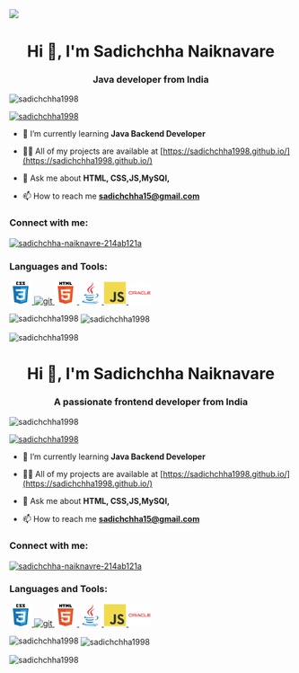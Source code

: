 <img src="https://media.geeksforgeeks.org/wp-content/cdn-uploads/20210317125205/Java-Backend-Development-%E2%80%93-Live-Course-By-GeeksforGeeks1.png" />
<h1 align="center">Hi 👋, I'm Sadichchha Naiknavare</h1>
<h3 align="center">Java developer from India</h3>


<p align="left"> <img src="https://komarev.com/ghpvc/?username=sadichchha1998&label=Profile%20views&color=0e75b6&style=flat" alt="sadichchha1998" /> </p>

<p align="left"> <a href="https://github.com/ryo-ma/github-profile-trophy"><img src="https://github-profile-trophy.vercel.app/?username=sadichchha1998" alt="sadichchha1998" /></a> </p>

- 🌱 I’m currently learning **Java Backend Developer**

- 👨‍💻 All of my projects are available at [https://sadichchha1998.github.io/](https://sadichchha1998.github.io/)

- 💬 Ask me about **HTML, CSS,JS,MySQl,**

- 📫 How to reach me **sadichchha15@gmail.com**

<h3 align="left">Connect with me:</h3>
<p align="left">
<a href="https://linkedin.com/in/sadichchha-naiknavre-214ab121a" target="blank"><img align="center" src="https://raw.githubusercontent.com/rahuldkjain/github-profile-readme-generator/master/src/images/icons/Social/linked-in-alt.svg" alt="sadichchha-naiknavre-214ab121a" height="30" width="40" /></a>
</p>

<h3 align="left">Languages and Tools:</h3>
<p align="left"> <a href="https://www.w3schools.com/css/" target="_blank" rel="noreferrer"> <img src="https://raw.githubusercontent.com/devicons/devicon/master/icons/css3/css3-original-wordmark.svg" alt="css3" width="40" height="40"/> </a> <a href="https://git-scm.com/" target="_blank" rel="noreferrer"> <img src="https://www.vectorlogo.zone/logos/git-scm/git-scm-icon.svg" alt="git" width="40" height="40"/> </a> <a href="https://www.w3.org/html/" target="_blank" rel="noreferrer"> <img src="https://raw.githubusercontent.com/devicons/devicon/master/icons/html5/html5-original-wordmark.svg" alt="html5" width="40" height="40"/> </a> <a href="https://www.java.com" target="_blank" rel="noreferrer"> <img src="https://raw.githubusercontent.com/devicons/devicon/master/icons/java/java-original.svg" alt="java" width="40" height="40"/> </a> <a href="https://developer.mozilla.org/en-US/docs/Web/JavaScript" target="_blank" rel="noreferrer"> <img src="https://raw.githubusercontent.com/devicons/devicon/master/icons/javascript/javascript-original.svg" alt="javascript" width="40" height="40"/> </a> <a href="https://www.oracle.com/" target="_blank" rel="noreferrer"> <img src="https://raw.githubusercontent.com/devicons/devicon/master/icons/oracle/oracle-original.svg" alt="oracle" width="40" height="40"/> </a> </p>

<p><img align="left" src="https://github-readme-stats.vercel.app/api/top-langs?username=sadichchha1998&show_icons=true&locale=en&layout=compact" alt="sadichchha1998" /></p>

<p>&nbsp;<img align="center" src="https://github-readme-stats.vercel.app/api?username=sadichchha1998&show_icons=true&locale=en" alt="sadichchha1998" /></p>

<p><img align="center" src="https://github-readme-streak-stats.herokuapp.com/?user=sadichchha1998&" alt="sadichchha1998" /></p>

<!-- <img src="https://www.google.com/url?sa=i&url=https%3A%2F%2Finfo.bc3research.org%2F2022%2F07%2F22%2Fsoftware-developer-java-backend-2%2F&psig=AOvVaw0h15FCnUFtWhHhUqeWqKQ7&ust=1669497340704000&source=images&cd=vfe&ved=0CBAQjRxqFwoTCIjbu7GgyvsCFQAAAAAdAAAAABAN"/> -->

<h1 align="center">Hi 👋, I'm Sadichchha Naiknavare</h1>
<h3 align="center">A passionate frontend developer from India</h3>

<p align="left"> <img src="https://komarev.com/ghpvc/?username=sadichchha1998&label=Profile%20views&color=0e75b6&style=flat" alt="sadichchha1998" /> </p>

<p align="left"> <a href="https://github.com/ryo-ma/github-profile-trophy"><img src="https://github-profile-trophy.vercel.app/?username=sadichchha1998" alt="sadichchha1998" /></a> </p>

- 🌱 I’m currently learning **Java Backend Developer**

- 👨‍💻 All of my projects are available at [https://sadichchha1998.github.io/](https://sadichchha1998.github.io/)

- 💬 Ask me about **HTML, CSS,JS,MySQl,**

- 📫 How to reach me **sadichchha15@gmail.com**

<h3 align="left">Connect with me:</h3>
<p align="left">
<a href="https://linkedin.com/in/sadichchha-naiknavre-214ab121a" target="blank"><img align="center" src="https://raw.githubusercontent.com/rahuldkjain/github-profile-readme-generator/master/src/images/icons/Social/linked-in-alt.svg" alt="sadichchha-naiknavre-214ab121a" height="30" width="40" /></a>
</p>

<h3 align="left">Languages and Tools:</h3>
<p align="left"> <a href="https://www.w3schools.com/css/" target="_blank" rel="noreferrer"> <img src="https://raw.githubusercontent.com/devicons/devicon/master/icons/css3/css3-original-wordmark.svg" alt="css3" width="40" height="40"/> </a> <a href="https://git-scm.com/" target="_blank" rel="noreferrer"> <img src="https://www.vectorlogo.zone/logos/git-scm/git-scm-icon.svg" alt="git" width="40" height="40"/> </a> <a href="https://www.w3.org/html/" target="_blank" rel="noreferrer"> <img src="https://raw.githubusercontent.com/devicons/devicon/master/icons/html5/html5-original-wordmark.svg" alt="html5" width="40" height="40"/> </a> <a href="https://www.java.com" target="_blank" rel="noreferrer"> <img src="https://raw.githubusercontent.com/devicons/devicon/master/icons/java/java-original.svg" alt="java" width="40" height="40"/> </a> <a href="https://developer.mozilla.org/en-US/docs/Web/JavaScript" target="_blank" rel="noreferrer"> <img src="https://raw.githubusercontent.com/devicons/devicon/master/icons/javascript/javascript-original.svg" alt="javascript" width="40" height="40"/> </a> <a href="https://www.oracle.com/" target="_blank" rel="noreferrer"> <img src="https://raw.githubusercontent.com/devicons/devicon/master/icons/oracle/oracle-original.svg" alt="oracle" width="40" height="40"/> </a> </p>

<p><img align="left" src="https://github-readme-stats.vercel.app/api/top-langs?username=sadichchha1998&show_icons=true&locale=en&layout=compact" alt="sadichchha1998" /></p>

<p>&nbsp;<img align="center" src="https://github-readme-stats.vercel.app/api?username=sadichchha1998&show_icons=true&locale=en" alt="sadichchha1998" /></p>

<p><img align="center" src="https://github-readme-streak-stats.herokuapp.com/?user=sadichchha1998&" alt="sadichchha1998" /></p>
